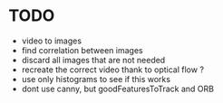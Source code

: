 # TODO
- video to images
- find correlation between images
- discard all images that are not needed
- recreate the correct video thank to optical flow ?
- use only histograms to see if this works
- dont use canny, but goodFeaturesToTrack and ORB
 
